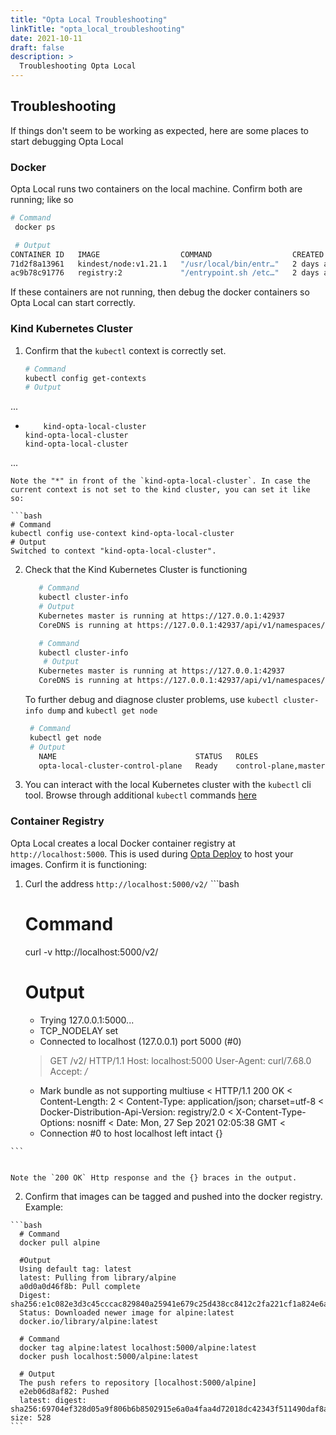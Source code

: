 ```yaml
---
title: "Opta Local Troubleshooting"
linkTitle: "opta_local_troubleshooting"
date: 2021-10-11
draft: false
description: >
  Troubleshooting Opta Local
---
```


## Troubleshooting

If things don't seem to be working as expected, here are some places to start debugging Opta Local
### Docker

Opta Local runs two containers on the local machine. Confirm both are running; like so

```bash
# Command
 docker ps

 # Output
CONTAINER ID   IMAGE                  COMMAND                  CREATED      STATUS        PORTS                                                                    NAMES
71d2f8a13961   kindest/node:v1.21.1   "/usr/local/bin/entr…"   2 days ago   Up 10 hours   0.0.0.0:8080->80/tcp, 0.0.0.0:6443->443/tcp, 127.0.0.1:39499->6443/tcp   opta-local-cluster-control-plane
ac9b78c91776   registry:2             "/entrypoint.sh /etc…"   2 days ago   Up 10 hours   127.0.0.1:5000->5000/tcp                                                 opta-local-registry

```

If these containers are not running, then debug the docker containers so Opta Local can start correctly.

### Kind Kubernetes Cluster

1. Confirm that the `kubectl` context is correctly set.
   
   ``` bash
   # Command
   kubectl config get-contexts  
   # Output
  ...
  *         kind-opta-local-cluster                                        kind-opta-local-cluster                                        kind-opta-local-cluster     
  ...
  ```
  Note the "*" in front of the `kind-opta-local-cluster`. In case the current context is not set to the kind cluster, you can set it like so:

  ```bash
  # Command
  kubectl config use-context kind-opta-local-cluster
  # Output
  Switched to context "kind-opta-local-cluster".
  ```

2. Check that the Kind Kubernetes Cluster is functioning
   ```bash  
      # Command
      kubectl cluster-info
      # Output
      Kubernetes master is running at https://127.0.0.1:42937
      CoreDNS is running at https://127.0.0.1:42937/api/v1/namespaces/kube-system/services/kube-dns:dns/proxy

      # Command
      kubectl cluster-info
       # Output
      Kubernetes master is running at https://127.0.0.1:42937
      CoreDNS is running at https://127.0.0.1:42937/api/v1/namespaces/kube-system/services/kube-dns:dns/proxy
    ```

   To further debug and diagnose cluster problems, use `kubectl cluster-info dump` and `kubectl get node`
   
   ```bash
    # Command
    kubectl get node
    # Output
      NAME                               STATUS   ROLES                  AGE   VERSION
      opta-local-cluster-control-plane   Ready    control-plane,master   14m   v1.21.1
    ```
3. You can interact with the local Kubernetes cluster with the `kubectl` cli tool. Browse through additional  `kubectl` commands [here](https://kubernetes.io/docs/reference/kubectl/cheatsheet/)
### Container Registry

Opta Local creates a local Docker container registry at `http://localhost:5000`. This is used during [Opta Deploy](../tutorials/continuous_deployment.md) to host your images. Confirm it is functioning:

  1. Curl the address `http://localhost:5000/v2/`
    ```bash
     # Command
     curl -v http://localhost:5000/v2/ 

     # Output
      *   Trying 127.0.0.1:5000...
      * TCP_NODELAY set
      * Connected to localhost (127.0.0.1) port 5000 (#0)
      > GET /v2/ HTTP/1.1
      > Host: localhost:5000
      > User-Agent: curl/7.68.0
      > Accept: */*
      > 
      * Mark bundle as not supporting multiuse
      < HTTP/1.1 200 OK
      < Content-Length: 2
      < Content-Type: application/json; charset=utf-8
      < Docker-Distribution-Api-Version: registry/2.0
      < X-Content-Type-Options: nosniff
      < Date: Mon, 27 Sep 2021 02:05:38 GMT
      < 
      * Connection #0 to host localhost left intact
      {}

    ```
    

    Note the `200 OK` Http response and the {} braces in the output.
  
  2. Confirm that images can be tagged and pushed into the docker registry. Example:
     
    ```bash
      # Command
      docker pull alpine

      #Output
      Using default tag: latest
      latest: Pulling from library/alpine
      a0d0a0d46f8b: Pull complete 
      Digest: sha256:e1c082e3d3c45cccac829840a25941e679c25d438cc8412c2fa221cf1a824e6a
      Status: Downloaded newer image for alpine:latest
      docker.io/library/alpine:latest
      
      # Command
      docker tag alpine:latest localhost:5000/alpine:latest
      docker push localhost:5000/alpine:latest 
      
      # Output
      The push refers to repository [localhost:5000/alpine]
      e2eb06d8af82: Pushed 
      latest: digest: sha256:69704ef328d05a9f806b6b8502915e6a0a4faa4d72018dc42343f511490daf8a size: 528
    ```

